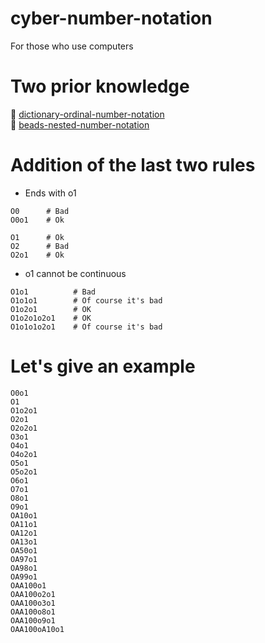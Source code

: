 # cyber-number-notation

For those who use computers  

# Two prior knowledge

📖 [dictionary-ordinal-number-notation](https://github.com/muzudho/dictionary-ordinal-number-notation)  
📖 [beads-nested-number-notation](https://github.com/muzudho/beads-nested-number-notation)  

# Addition of the last two rules

* Ends with o1

```plaintext
O0      # Bad
O0o1    # Ok

O1      # Ok
O2      # Bad
O2o1    # Ok
```

* o1 cannot be continuous

```plaintext
O1o1          # Bad
O1o1o1        # Of course it's bad
O1o2o1        # OK
O1o2o1o2o1    # OK
O1o1o1o2o1    # Of course it's bad
```

# Let's give an example

```plaintext
O0o1
O1
O1o2o1
O2o1
O2o2o1
O3o1
O4o1
O4o2o1
O5o1
O5o2o1
O6o1
O7o1
O8o1
O9o1
OA10o1
OA11o1
OA12o1
OA13o1
OA50o1
OA97o1
OA98o1
OA99o1
OAA100o1
OAA100o2o1
OAA100o3o1
OAA100o8o1
OAA100o9o1
OAA100oA10o1
```
